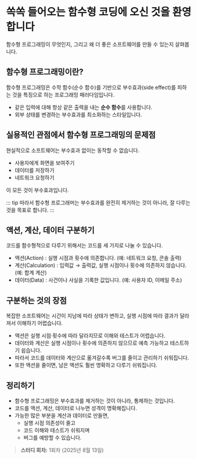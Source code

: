 # 쏙쏙 들어오는 함수형 코딩에 오신 것을 환영합니다

함수형 프로그래밍이 무엇인지, 그리고 왜 더 좋은 소프트웨어를 만들 수 있는지 살펴봅니다.

## 함수형 프로그래밍이란?

함수형 프로그래밍은 수학 함수(순수 함수)를 기반으로 부수효과(side effect)를 피하는 것을 특징으로 하는 프로그래밍 패러다임입니다.

- 같은 입력에 대해 항상 같은 출력을 내는 **순수 함수**를 사용합니다.
- 외부 상태를 변경하는 부수효과를 최소화하는 스타일입니다.

## 실용적인 관점에서 함수형 프로그래밍의 문제점

현실적으로 소프트웨어는 부수효과 없이는 동작할 수 없습니다.

- 사용자에게 화면을 보여주기
- 데이터를 저장하기
- 네트워크 요청하기

이 모든 것이 부수효과입니다.

::: tip
따라서 함수형 프로그래머는 부수효과를 완전히 제거하는 것이 아니라, 잘 다루는 것을 목표로 합니다.
:::

## 액션, 계산, 데이터 구분하기

코드를 함수형적으로 다루기 위해서는 코드를 세 가지로 나눌 수 있습니다.

- 액션(Action) : 실행 시점과 횟수에 의존합니다. (예: 네트워크 요청, 콘솔 출력)
- 계산(Calculation) : 입력값 → 출력값, 실행 시점이나 횟수에 의존하지 않습니다. (예: 합계 계산)
- 데이터(Data) : 사건이나 사실을 기록한 값입니다. (예: 사용자 ID, 이메일 주소)

## 구분하는 것의 장점

복잡한 소프트웨어는 시간이 지남에 따라 상태가 변하고, 실행 시점에 따라 결과가 달라져서 이해하기 어렵습니다.

- 액션은 실행 시점·횟수에 따라 달라지므로 이해와 테스트가 어렵습니다.
- 데이터와 계산은 실행 시점이나 횟수에 의존하지 않으므로 예측 가능하고 테스트하기 쉽습니다.
- 따라서 코드를 데이터와 계산으로 옮겨갈수록 버그를 줄이고 관리하기 쉬워집니다.
- 또한 액션을 줄이면, 남은 액션도 훨씬 명확하고 다루기 쉬워집니다.

## 정리하기

- 함수형 프로그래밍은 부수효과를 제거하는 것이 아니라, 통제하는 것입니다.
- 코드를 액션, 계산, 데이터로 나누면 성격이 명확해집니다.
- 가능한 많은 부분을 계산과 데이터로 만들면,
  - 실행 시점 의존성이 줄고
  - 코드 이해와 테스트가 쉬워지며
  - 버그를 예방할 수 있습니다.

> **스터디 회차:** 1회차 (2025년 8월 13일)
